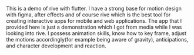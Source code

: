 This is a demo of rive with flutter. I have a strong base for motion design with figma, after effects and of course rive which is the best tool for creating interactive apps for mobile and web applications. The app that I provided here is just a demonstration which I got from media while I was looking into rive. I possess animation skills, know how to key frame, adjust the motions accordingly(for example being aware of gravity), anticipations, and character development and reaction.
